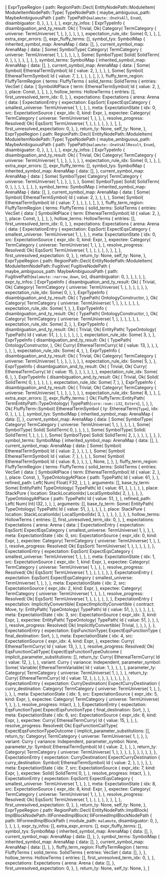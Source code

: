 [
    ExprTypeRegion {
        path: RegionPath::Decl(
            EntityNodePath::ModuleItem(
                ModuleItemNodePath::Type(
                    TypeNodePath {
                        maybe_ambiguous_path: MaybeAmbiguousPath {
                            path: TypePath(`malamute::OneVsAll`, `Enum`),
                            disambiguator: 0,
                        },
                    },
                ),
            ),
        ),
        expr_ty_infos: [
            ExprTypeInfo {
                disambiguation_and_ty_result: Ok(
                    (
                        Trivial,
                        Ok(
                            Category(
                                TermCategory {
                                    universe: TermUniverse(
                                        1,
                                    ),
                                },
                            ),
                        ),
                    ),
                ),
                expectation_rule_idx: Some(
                    0,
                ),
            },
        ],
        extra_expr_errors: [],
        expr_fluffy_terms: [],
        symbol_tys: SymbolMap {
            inherited_symbol_map: ArenaMap {
                data: [],
            },
            current_symbol_map: ArenaMap {
                data: [
                    Some(
                        SymbolType(
                            Category(
                                TermCategory {
                                    universe: TermUniverse(
                                        1,
                                    ),
                                },
                            ),
                        ),
                    ),
                    Some(
                        SymbolType(
                            Solid(
                                SolidTerm(
                                    0,
                                ),
                            ),
                        ),
                    ),
                ],
            },
        },
        symbol_terms: SymbolMap {
            inherited_symbol_map: ArenaMap {
                data: [],
            },
            current_symbol_map: ArenaMap {
                data: [
                    Some(
                        Symbol(
                            EtherealTermSymbol(
                                Id {
                                    value: 2,
                                },
                            ),
                        ),
                    ),
                    Some(
                        Symbol(
                            EtherealTermSymbol(
                                Id {
                                    value: 7,
                                },
                            ),
                        ),
                    ),
                ],
            },
        },
        fluffy_term_region: FluffyTermRegion {
            terms: FluffyTerms {
                solid_terms: SolidTerms {
                    entries: VecSet {
                        data: [
                            SymbolAtPlace {
                                term: EtherealTermSymbol(
                                    Id {
                                        value: 2,
                                    },
                                ),
                                place: Const,
                            },
                        ],
                    },
                },
                hollow_terms: HollowTerms {
                    entries: [],
                    first_unresolved_term_idx: 0,
                },
            },
            expectations: Expectations {
                arena: Arena {
                    data: [
                        ExpectationEntry {
                            expectation: EqsSort(
                                ExpectEqsCategory {
                                    smallest_universe: TermUniverse(
                                        1,
                                    ),
                                },
                            ),
                            meta: ExpectationState {
                                idx: 0,
                                src: ExpectationSource {
                                    expr_idx: 0,
                                    kind: Expr,
                                },
                                expectee: Category(
                                    TermCategory {
                                        universe: TermUniverse(
                                            1,
                                        ),
                                    },
                                ),
                                resolve_progress: Resolved(
                                    Ok(
                                        EqsSort(
                                            TermUniverse(
                                                1,
                                            ),
                                        ),
                                    ),
                                ),
                            },
                        },
                    ],
                },
                first_unresolved_expectation: 0,
            },
        },
        return_ty: None,
        self_ty: None,
    },
    ExprTypeRegion {
        path: RegionPath::Decl(
            EntityNodePath::ModuleItem(
                ModuleItemNodePath::Type(
                    TypeNodePath {
                        maybe_ambiguous_path: MaybeAmbiguousPath {
                            path: TypePath(`malamute::OneVsAllResult`, `Enum`),
                            disambiguator: 0,
                        },
                    },
                ),
            ),
        ),
        expr_ty_infos: [
            ExprTypeInfo {
                disambiguation_and_ty_result: Ok(
                    (
                        Trivial,
                        Ok(
                            Category(
                                TermCategory {
                                    universe: TermUniverse(
                                        1,
                                    ),
                                },
                            ),
                        ),
                    ),
                ),
                expectation_rule_idx: Some(
                    0,
                ),
            },
        ],
        extra_expr_errors: [],
        expr_fluffy_terms: [],
        symbol_tys: SymbolMap {
            inherited_symbol_map: ArenaMap {
                data: [],
            },
            current_symbol_map: ArenaMap {
                data: [
                    Some(
                        SymbolType(
                            Category(
                                TermCategory {
                                    universe: TermUniverse(
                                        1,
                                    ),
                                },
                            ),
                        ),
                    ),
                    Some(
                        SymbolType(
                            Solid(
                                SolidTerm(
                                    0,
                                ),
                            ),
                        ),
                    ),
                ],
            },
        },
        symbol_terms: SymbolMap {
            inherited_symbol_map: ArenaMap {
                data: [],
            },
            current_symbol_map: ArenaMap {
                data: [
                    Some(
                        Symbol(
                            EtherealTermSymbol(
                                Id {
                                    value: 2,
                                },
                            ),
                        ),
                    ),
                    Some(
                        Symbol(
                            EtherealTermSymbol(
                                Id {
                                    value: 7,
                                },
                            ),
                        ),
                    ),
                ],
            },
        },
        fluffy_term_region: FluffyTermRegion {
            terms: FluffyTerms {
                solid_terms: SolidTerms {
                    entries: VecSet {
                        data: [
                            SymbolAtPlace {
                                term: EtherealTermSymbol(
                                    Id {
                                        value: 2,
                                    },
                                ),
                                place: Const,
                            },
                        ],
                    },
                },
                hollow_terms: HollowTerms {
                    entries: [],
                    first_unresolved_term_idx: 0,
                },
            },
            expectations: Expectations {
                arena: Arena {
                    data: [
                        ExpectationEntry {
                            expectation: EqsSort(
                                ExpectEqsCategory {
                                    smallest_universe: TermUniverse(
                                        1,
                                    ),
                                },
                            ),
                            meta: ExpectationState {
                                idx: 0,
                                src: ExpectationSource {
                                    expr_idx: 0,
                                    kind: Expr,
                                },
                                expectee: Category(
                                    TermCategory {
                                        universe: TermUniverse(
                                            1,
                                        ),
                                    },
                                ),
                                resolve_progress: Resolved(
                                    Ok(
                                        EqsSort(
                                            TermUniverse(
                                                1,
                                            ),
                                        ),
                                    ),
                                ),
                            },
                        },
                    ],
                },
                first_unresolved_expectation: 0,
            },
        },
        return_ty: None,
        self_ty: None,
    },
    ExprTypeRegion {
        path: RegionPath::Decl(
            EntityNodePath::ModuleItem(
                ModuleItemNodePath::Fugitive(
                    FugitiveNodePath {
                        maybe_ambiguous_path: MaybeAmbiguousPath {
                            path: FugitivePath(`malamute::narrow_down`, `Gn`),
                            disambiguator: 0,
                        },
                    },
                ),
            ),
        ),
        expr_ty_infos: [
            ExprTypeInfo {
                disambiguation_and_ty_result: Ok(
                    (
                        Trivial,
                        Ok(
                            Category(
                                TermCategory {
                                    universe: TermUniverse(
                                        1,
                                    ),
                                },
                            ),
                        ),
                    ),
                ),
                expectation_rule_idx: Some(
                    0,
                ),
            },
            ExprTypeInfo {
                disambiguation_and_ty_result: Ok(
                    (
                        TypePath(
                            OntologyConstructor,
                        ),
                        Ok(
                            Category(
                                TermCategory {
                                    universe: TermUniverse(
                                        1,
                                    ),
                                },
                            ),
                        ),
                    ),
                ),
                expectation_rule_idx: Some(
                    1,
                ),
            },
            ExprTypeInfo {
                disambiguation_and_ty_result: Ok(
                    (
                        TypePath(
                            OntologyConstructor,
                        ),
                        Ok(
                            Category(
                                TermCategory {
                                    universe: TermUniverse(
                                        1,
                                    ),
                                },
                            ),
                        ),
                    ),
                ),
                expectation_rule_idx: Some(
                    2,
                ),
            },
            ExprTypeInfo {
                disambiguation_and_ty_result: Ok(
                    (
                        Trivial,
                        Ok(
                            EntityPath(
                                TypeOntology(
                                    TypePath(
                                        Id {
                                            value: 51,
                                        },
                                    ),
                                ),
                            ),
                        ),
                    ),
                ),
                expectation_rule_idx: Some(
                    3,
                ),
            },
            ExprTypeInfo {
                disambiguation_and_ty_result: Ok(
                    (
                        TypePath(
                            OntologyConstructor,
                        ),
                        Ok(
                            Curry(
                                EtherealTermCurry(
                                    Id {
                                        value: 13,
                                    },
                                ),
                            ),
                        ),
                    ),
                ),
                expectation_rule_idx: Some(
                    4,
                ),
            },
            ExprTypeInfo {
                disambiguation_and_ty_result: Ok(
                    (
                        Trivial,
                        Ok(
                            Category(
                                TermCategory {
                                    universe: TermUniverse(
                                        1,
                                    ),
                                },
                            ),
                        ),
                    ),
                ),
                expectation_rule_idx: Some(
                    5,
                ),
            },
            ExprTypeInfo {
                disambiguation_and_ty_result: Ok(
                    (
                        Trivial,
                        Ok(
                            Curry(
                                EtherealTermCurry(
                                    Id {
                                        value: 15,
                                    },
                                ),
                            ),
                        ),
                    ),
                ),
                expectation_rule_idx: Some(
                    6,
                ),
            },
            ExprTypeInfo {
                disambiguation_and_ty_result: Ok(
                    (
                        Trivial,
                        Ok(
                            Solid(
                                SolidTerm(
                                    0,
                                ),
                            ),
                        ),
                    ),
                ),
                expectation_rule_idx: Some(
                    7,
                ),
            },
            ExprTypeInfo {
                disambiguation_and_ty_result: Ok(
                    (
                        Trivial,
                        Ok(
                            Category(
                                TermCategory {
                                    universe: TermUniverse(
                                        1,
                                    ),
                                },
                            ),
                        ),
                    ),
                ),
                expectation_rule_idx: Some(
                    8,
                ),
            },
        ],
        extra_expr_errors: [],
        expr_fluffy_terms: [
            Ok(
                FluffyTerm::EntityPath(
                    TermEntityPath::TypeOntology(
                        TypePath(`core::num::i32`, `Extern`),
                    ),
                ),
            ),
            Ok(
                FluffyTerm::Symbol(
                    EtherealTermSymbol {
                        ty: EtherealTerm(`Type`),
                        idx: 0,
                    },
                ),
            ),
        ],
        symbol_tys: SymbolMap {
            inherited_symbol_map: ArenaMap {
                data: [],
            },
            current_symbol_map: ArenaMap {
                data: [
                    Some(
                        SymbolType(
                            Category(
                                TermCategory {
                                    universe: TermUniverse(
                                        1,
                                    ),
                                },
                            ),
                        ),
                    ),
                    Some(
                        SymbolType(
                            Solid(
                                SolidTerm(
                                    0,
                                ),
                            ),
                        ),
                    ),
                    Some(
                        SymbolType(
                            Solid(
                                SolidTerm(
                                    1,
                                ),
                            ),
                        ),
                    ),
                    Some(
                        SymbolType(
                            Solid(
                                SolidTerm(
                                    2,
                                ),
                            ),
                        ),
                    ),
                ],
            },
        },
        symbol_terms: SymbolMap {
            inherited_symbol_map: ArenaMap {
                data: [],
            },
            current_symbol_map: ArenaMap {
                data: [
                    Some(
                        Symbol(
                            EtherealTermSymbol(
                                Id {
                                    value: 2,
                                },
                            ),
                        ),
                    ),
                    Some(
                        Symbol(
                            EtherealTermSymbol(
                                Id {
                                    value: 7,
                                },
                            ),
                        ),
                    ),
                    Some(
                        Symbol(
                            EtherealTermSymbol(
                                Id {
                                    value: 8,
                                },
                            ),
                        ),
                    ),
                    None,
                ],
            },
        },
        fluffy_term_region: FluffyTermRegion {
            terms: FluffyTerms {
                solid_terms: SolidTerms {
                    entries: VecSet {
                        data: [
                            SymbolAtPlace {
                                term: EtherealTermSymbol(
                                    Id {
                                        value: 2,
                                    },
                                ),
                                place: Const,
                            },
                            TypeOntologyAtPlace {
                                path: TypePath(
                                    Id {
                                        value: 61,
                                    },
                                ),
                                refined_path: Left(
                                    Num(
                                        Float(
                                            F32,
                                        ),
                                    ),
                                ),
                                arguments: [],
                                base_ty_term: Some(
                                    EntityPath(
                                        TypeOntology(
                                            TypePath(
                                                Id {
                                                    value: 61,
                                                },
                                            ),
                                        ),
                                    ),
                                ),
                                place: StackPure {
                                    location: StackLocationIdx(
                                        LocalSymbolIdx(
                                            2,
                                        ),
                                    ),
                                },
                            },
                            TypeOntologyAtPlace {
                                path: TypePath(
                                    Id {
                                        value: 51,
                                    },
                                ),
                                refined_path: Left(
                                    Num(
                                        Int(
                                            I32,
                                        ),
                                    ),
                                ),
                                arguments: [],
                                base_ty_term: Some(
                                    EntityPath(
                                        TypeOntology(
                                            TypePath(
                                                Id {
                                                    value: 51,
                                                },
                                            ),
                                        ),
                                    ),
                                ),
                                place: StackPure {
                                    location: StackLocationIdx(
                                        LocalSymbolIdx(
                                            3,
                                        ),
                                    ),
                                },
                            },
                        ],
                    },
                },
                hollow_terms: HollowTerms {
                    entries: [],
                    first_unresolved_term_idx: 0,
                },
            },
            expectations: Expectations {
                arena: Arena {
                    data: [
                        ExpectationEntry {
                            expectation: EqsSort(
                                ExpectEqsCategory {
                                    smallest_universe: TermUniverse(
                                        1,
                                    ),
                                },
                            ),
                            meta: ExpectationState {
                                idx: 0,
                                src: ExpectationSource {
                                    expr_idx: 0,
                                    kind: Expr,
                                },
                                expectee: Category(
                                    TermCategory {
                                        universe: TermUniverse(
                                            1,
                                        ),
                                    },
                                ),
                                resolve_progress: Resolved(
                                    Ok(
                                        EqsSort(
                                            TermUniverse(
                                                1,
                                            ),
                                        ),
                                    ),
                                ),
                            },
                        },
                        ExpectationEntry {
                            expectation: EqsSort(
                                ExpectEqsCategory {
                                    smallest_universe: TermUniverse(
                                        1,
                                    ),
                                },
                            ),
                            meta: ExpectationState {
                                idx: 1,
                                src: ExpectationSource {
                                    expr_idx: 1,
                                    kind: Expr,
                                },
                                expectee: Category(
                                    TermCategory {
                                        universe: TermUniverse(
                                            1,
                                        ),
                                    },
                                ),
                                resolve_progress: Resolved(
                                    Ok(
                                        EqsSort(
                                            TermUniverse(
                                                1,
                                            ),
                                        ),
                                    ),
                                ),
                            },
                        },
                        ExpectationEntry {
                            expectation: EqsSort(
                                ExpectEqsCategory {
                                    smallest_universe: TermUniverse(
                                        1,
                                    ),
                                },
                            ),
                            meta: ExpectationState {
                                idx: 2,
                                src: ExpectationSource {
                                    expr_idx: 2,
                                    kind: Expr,
                                },
                                expectee: Category(
                                    TermCategory {
                                        universe: TermUniverse(
                                            1,
                                        ),
                                    },
                                ),
                                resolve_progress: Resolved(
                                    Ok(
                                        EqsSort(
                                            TermUniverse(
                                                1,
                                            ),
                                        ),
                                    ),
                                ),
                            },
                        },
                        ExpectationEntry {
                            expectation: ImplicitlyConvertible(
                                ExpectImplicitlyConvertible {
                                    contract: Move,
                                    ty: EntityPath(
                                        TypeOntology(
                                            TypePath(
                                                Id {
                                                    value: 51,
                                                },
                                            ),
                                        ),
                                    ),
                                },
                            ),
                            meta: ExpectationState {
                                idx: 3,
                                src: ExpectationSource {
                                    expr_idx: 3,
                                    kind: Expr,
                                },
                                expectee: EntityPath(
                                    TypeOntology(
                                        TypePath(
                                            Id {
                                                value: 51,
                                            },
                                        ),
                                    ),
                                ),
                                resolve_progress: Resolved(
                                    Ok(
                                        ImplicitlyConvertible(
                                            Trivial,
                                        ),
                                    ),
                                ),
                            },
                        },
                        ExpectationEntry {
                            expectation: EqsFunctionType(
                                ExpectEqsFunctionType {
                                    final_destination: Sort,
                                },
                            ),
                            meta: ExpectationState {
                                idx: 4,
                                src: ExpectationSource {
                                    expr_idx: 4,
                                    kind: Expr,
                                },
                                expectee: Curry(
                                    EtherealTermCurry(
                                        Id {
                                            value: 13,
                                        },
                                    ),
                                ),
                                resolve_progress: Resolved(
                                    Ok(
                                        EqsFunctionCallType(
                                            ExpectEqsFunctionTypeOutcome {
                                                implicit_parameter_substitutions: [],
                                                return_ty: Curry(
                                                    EtherealTermCurry(
                                                        Id {
                                                            value: 12,
                                                        },
                                                    ),
                                                ),
                                                variant: Curry {
                                                    variance: Independent,
                                                    parameter_symbol: Some(
                                                        Variable(
                                                            EtherealTermVariable(
                                                                Id {
                                                                    value: 1,
                                                                },
                                                            ),
                                                        ),
                                                    ),
                                                    parameter_ty: Category(
                                                        TermCategory {
                                                            universe: TermUniverse(
                                                                1,
                                                            ),
                                                        },
                                                    ),
                                                    return_ty: Curry(
                                                        EtherealTermCurry(
                                                            Id {
                                                                value: 12,
                                                            },
                                                        ),
                                                    ),
                                                },
                                            },
                                        ),
                                    ),
                                ),
                            },
                        },
                        ExpectationEntry {
                            expectation: CurryDestination(
                                ExpectCurryDestination {
                                    curry_destination: Category(
                                        TermCategory {
                                            universe: TermUniverse(
                                                1,
                                            ),
                                        },
                                    ),
                                },
                            ),
                            meta: ExpectationState {
                                idx: 5,
                                src: ExpectationSource {
                                    expr_idx: 5,
                                    kind: Expr,
                                },
                                expectee: Category(
                                    TermCategory {
                                        universe: TermUniverse(
                                            1,
                                        ),
                                    },
                                ),
                                resolve_progress: Intact,
                            },
                        },
                        ExpectationEntry {
                            expectation: EqsFunctionType(
                                ExpectEqsFunctionType {
                                    final_destination: Sort,
                                },
                            ),
                            meta: ExpectationState {
                                idx: 6,
                                src: ExpectationSource {
                                    expr_idx: 6,
                                    kind: Expr,
                                },
                                expectee: Curry(
                                    EtherealTermCurry(
                                        Id {
                                            value: 15,
                                        },
                                    ),
                                ),
                                resolve_progress: Resolved(
                                    Ok(
                                        EqsFunctionCallType(
                                            ExpectEqsFunctionTypeOutcome {
                                                implicit_parameter_substitutions: [],
                                                return_ty: Category(
                                                    TermCategory {
                                                        universe: TermUniverse(
                                                            1,
                                                        ),
                                                    },
                                                ),
                                                variant: Curry {
                                                    variance: Independent,
                                                    parameter_symbol: None,
                                                    parameter_ty: Symbol(
                                                        EtherealTermSymbol(
                                                            Id {
                                                                value: 2,
                                                            },
                                                        ),
                                                    ),
                                                    return_ty: Category(
                                                        TermCategory {
                                                            universe: TermUniverse(
                                                                1,
                                                            ),
                                                        },
                                                    ),
                                                },
                                            },
                                        ),
                                    ),
                                ),
                            },
                        },
                        ExpectationEntry {
                            expectation: CurryDestination(
                                ExpectCurryDestination {
                                    curry_destination: Symbol(
                                        EtherealTermSymbol(
                                            Id {
                                                value: 2,
                                            },
                                        ),
                                    ),
                                },
                            ),
                            meta: ExpectationState {
                                idx: 7,
                                src: ExpectationSource {
                                    expr_idx: 7,
                                    kind: Expr,
                                },
                                expectee: Solid(
                                    SolidTerm(
                                        0,
                                    ),
                                ),
                                resolve_progress: Intact,
                            },
                        },
                        ExpectationEntry {
                            expectation: EqsSort(
                                ExpectEqsCategory {
                                    smallest_universe: TermUniverse(
                                        1,
                                    ),
                                },
                            ),
                            meta: ExpectationState {
                                idx: 8,
                                src: ExpectationSource {
                                    expr_idx: 8,
                                    kind: Expr,
                                },
                                expectee: Category(
                                    TermCategory {
                                        universe: TermUniverse(
                                            1,
                                        ),
                                    },
                                ),
                                resolve_progress: Resolved(
                                    Ok(
                                        EqsSort(
                                            TermUniverse(
                                                1,
                                            ),
                                        ),
                                    ),
                                ),
                            },
                        },
                    ],
                },
                first_unresolved_expectation: 0,
            },
        },
        return_ty: None,
        self_ty: None,
    },
    ExprTypeRegion {
        path: RegionPath::Decl(
            EntityNodePath::ImplBlock(
                ImplBlockNodePath::IllFormedImplBlock(
                    IllFormedImplBlockNodePath {
                        path: IllFormedImplBlockPath {
                            module_path: `malamute`,
                            disambiguator: 0,
                        },
                    },
                ),
            ),
        ),
        expr_ty_infos: [],
        extra_expr_errors: [],
        expr_fluffy_terms: [],
        symbol_tys: SymbolMap {
            inherited_symbol_map: ArenaMap {
                data: [],
            },
            current_symbol_map: ArenaMap {
                data: [],
            },
        },
        symbol_terms: SymbolMap {
            inherited_symbol_map: ArenaMap {
                data: [],
            },
            current_symbol_map: ArenaMap {
                data: [],
            },
        },
        fluffy_term_region: FluffyTermRegion {
            terms: FluffyTerms {
                solid_terms: SolidTerms {
                    entries: VecSet {
                        data: [],
                    },
                },
                hollow_terms: HollowTerms {
                    entries: [],
                    first_unresolved_term_idx: 0,
                },
            },
            expectations: Expectations {
                arena: Arena {
                    data: [],
                },
                first_unresolved_expectation: 0,
            },
        },
        return_ty: None,
        self_ty: None,
    },
]
